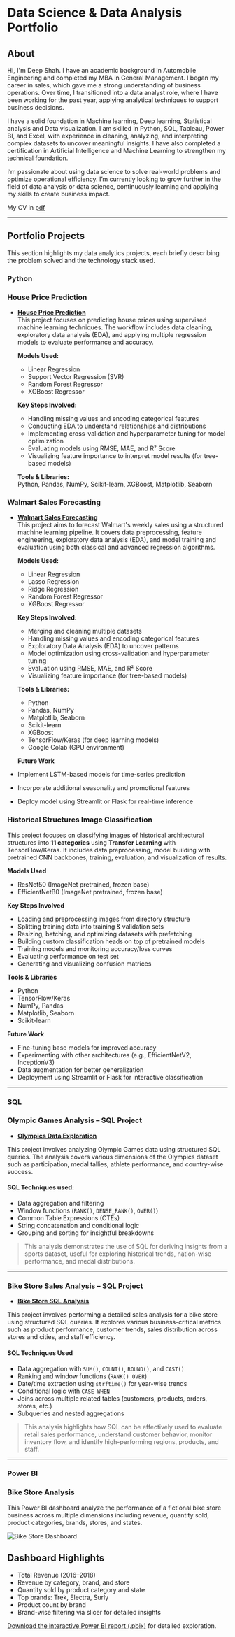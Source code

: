 # Data Science & Data Analysis Portfolio

##  About

Hi, I'm Deep Shah. I have an academic background in Automobile Engineering and completed my MBA in General Management. I began my career in sales, which gave me a strong understanding of business operations. Over time, I transitioned into a data analyst role, where I have been working for the past year, applying analytical techniques to support business decisions.

I have a solid foundation in Machine learning, Deep learning, Statistical analysis and Data visualization. I am skilled in Python, SQL, Tableau, Power BI, and Excel, with experience in cleaning, analyzing, and interpreting complex datasets to uncover meaningful insights. I have also completed a certification in Artificial Intelligence and Machine Learning to strengthen my technical foundation.

I’m passionate about using data science to solve real-world problems and optimize operational efficiency. I’m currently looking to grow further in the field of data analysis or data science, continuously learning and applying my skills to create business impact.

My CV in [pdf](./Deep%20Shah_Resume.pdf)

---

##  Portfolio Projects
This section highlights my data analytics projects, each briefly describing the problem solved and the technology stack used.

### Python
###  House Price Prediction

- **[House Price Prediction](House%20Price%20Prediction/House_Price_Prediction.ipynb)**  
  This project focuses on predicting house prices using supervised machine learning techniques. The workflow includes data cleaning, exploratory data analysis (EDA), and applying multiple regression models to evaluate performance and accuracy.

  **Models Used:**
  - Linear Regression  
  - Support Vector Regression (SVR)  
  - Random Forest Regressor  
  - XGBoost Regressor  

  **Key Steps Involved:**
  - Handling missing values and encoding categorical features  
  - Conducting EDA to understand relationships and distributions  
  - Implementing cross-validation and hyperparameter tuning for model optimization  
  - Evaluating models using RMSE, MAE, and R² Score  
  - Visualizing feature importance to interpret model results (for tree-based models)  

  **Tools & Libraries:**  
  Python, Pandas, NumPy, Scikit-learn, XGBoost, Matplotlib, Seaborn

### Walmart Sales Forecasting

- **[Walmart Sales Forecasting](Walmart%20Sales%20Forecast/Walmart_Sales_Forecast.ipynb)**  
 This project aims to forecast Walmart's weekly sales using a structured machine learning pipeline. It covers data preprocessing, feature engineering, exploratory data analysis (EDA), and model training and   evaluation using both classical and advanced regression algorithms.

  **Models Used:**
  - Linear Regression
  - Lasso Regression
  - Ridge Regression
  - Random Forest Regressor  
  - XGBoost Regressor  

  **Key Steps Involved:**
  - Merging and cleaning multiple datasets
  - Handling missing values and encoding categorical features
  - Exploratory Data Analysis (EDA) to uncover patterns
  - Model optimization using cross-validation and hyperparameter tuning
  - Evaluation using RMSE, MAE, and R² Score
  - Visualizing feature importance (for tree-based models)

  **Tools & Libraries:**  
  - Python
  - Pandas, NumPy
  - Matplotlib, Seaborn
  - Scikit-learn
  - XGBoost
  - TensorFlow/Keras (for deep learning models)
  - Google Colab (GPU environment)

   **Future Work**
 - Implement LSTM-based models for time-series prediction
 - Incorporate additional seasonality and promotional features
 - Deploy model using Streamlit or Flask for real-time inference

### Historical Structures Image Classification  

This project focuses on classifying images of historical architectural structures into **11 categories** using **Transfer Learning** with TensorFlow/Keras. It includes data preprocessing, model building with pretrained CNN backbones, training, evaluation, and visualization of results.  

 **Models Used**  
 - ResNet50 (ImageNet pretrained, frozen base)  
 - EfficientNetB0 (ImageNet pretrained, frozen base)
  
 **Key Steps Involved**  
 - Loading and preprocessing images from directory structure  
 - Splitting training data into training & validation sets  
 - Resizing, batching, and optimizing datasets with prefetching  
 - Building custom classification heads on top of pretrained models  
 - Training models and monitoring accuracy/loss curves  
 - Evaluating performance on test set  
 - Generating and visualizing confusion matrices

 **Tools & Libraries**  
 - Python  
 - TensorFlow/Keras  
 - NumPy, Pandas  
 - Matplotlib, Seaborn  
 - Scikit-learn 

 **Future Work**  
 - Fine-tuning base models for improved accuracy  
 - Experimenting with other architectures (e.g., EfficientNetV2, InceptionV3)  
 - Data augmentation for better generalization  
 - Deployment using Streamlit or Flask for interactive classification  

---

### SQL

 ###  Olympic Games Analysis – SQL Project
- **[Olympics Data Exploration](Olympic%20Games%20Analysis/Olympic_Analysis.sql)**  

This project involves analyzing Olympic Games data using structured SQL queries. The analysis covers various dimensions of the Olympics dataset such as participation, medal tallies, athlete performance, and country-wise success.


####  SQL Techniques used:
- Data aggregation and filtering
- Window functions (`RANK()`, `DENSE_RANK()`, `OVER()`)
- Common Table Expressions (CTEs)
- String concatenation and conditional logic
- Grouping and sorting for insightful breakdowns

> This analysis demonstrates the use of SQL for deriving insights from a sports dataset, useful for exploring historical trends, nation-wise performance, and medal distributions.

***
### Bike Store Sales Analysis – SQL Project

- **[Bike Store SQL Analysis](Bike%20Store%20Analysis/Bike_Stores_Analysis.sql)**  

This project involves performing a detailed sales analysis for a bike store using structured SQL queries. It explores various business-critical metrics such as product performance, customer trends, sales distribution across stores and cities, and staff efficiency.


#### SQL Techniques Used

- Data aggregation with `SUM()`, `COUNT()`, `ROUND()`, and `CAST()`
- Ranking and window functions (`RANK() OVER`)
- Date/time extraction using `strftime()` for year-wise trends
- Conditional logic with `CASE WHEN`
- Joins across multiple related tables (customers, products, orders, stores, etc.)
- Subqueries and nested aggregations

> This analysis highlights how SQL can be effectively used to evaluate retail sales performance, understand customer behavior, monitor inventory flow, and identify high-performing regions, products, and staff.


---
### Power BI

### Bike Store Analysis

This Power BI dashboard analyze the performance of a fictional bike store business across multiple dimensions including revenue, quantity sold, product categories, brands, stores, and states.

![Bike Store Dashboard](Bike%20Store%20Analysis/Bike_Store_Dashboard.png) 

## Dashboard Highlights

- Total Revenue (2016–2018)
- Revenue by category, brand, and store
- Quantity sold by product category and state
- Top brands: Trek, Electra, Surly
- Product count by brand
- Brand-wise filtering via slicer for detailed insights

[Download the interactive Power BI report (.pbix)](Bike%20Store%20Analysis/Bike_Store_Analysis.pbix) for detailed exploration.
